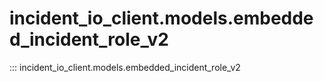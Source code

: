 # incident_io_client.models.embedded_incident_role_v2

::: incident_io_client.models.embedded_incident_role_v2
